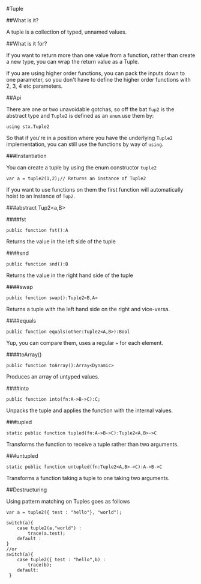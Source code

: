 #Tuple

##What is it?

A tuple is a collection of typed, unnamed values.

##What is it for?

If you want to return more than one value from a function, rather than create a new type, you can wrap the return value as a Tuple.

If you are using higher order functions, you can pack the inputs down to one parameter, so you don't have to define the higher order functions with 2, 3, 4 etc parameters.

##Api

There are one or two unavoidable gotchas, so off the bat `Tup2` is the abstract type and `Tuple2` is defined as an `enum`.use them by:

    using stx.Tuple2

So that if you're in a position where you have the underlying `Tuple2` implementation, you can still use the functions by way of `using`.

###Instantiation

You can create a tuple by using the enum constructor `tuple2`

    var a = tuple2(1,2);// Returns an instance of Tuple2

If you want to use functions on them the first function will automatically hoist to an instance of `Tup2`.

###abstract Tup2<a,B>

####fst

    public function fst():A

Returns the value in the left side of the tuple

####snd

    public function snd():B

Returns the value in the right hand side of the tuple

####swap

    public function swap():Tuple2<B,A>

Returns a tuple with the left hand side on the right and vice-versa.

####equals

    public function equals(other:Tuple2<A,B>):Bool

Yup, you can compare them, uses a regular `=` for each element.

####toArray()

    public function toArray():Array<Dynamic>

Produces an array of untyped values.

####into

    public function into(fn:A->B->C):C;

Unpacks the tuple and applies the function with the internal values.

###tupled

    static public function tupled(fn:A->B->C):Tuple2<A,B>->C

Transforms the function to receive a tuple rather than two arguments.

###untupled

    static public function untupled(fn:Tuple2<A,B>->C):A->B->C

Transforms a function taking a tuple to one taking two arguments.

##Destructuring

Using pattern matching on Tuples goes as follows

    var a = tuple2({ test : "hello"}, "world");

    switch(a){
        case tuple2(a,"world") :
            trace(a.test);
        default :
    }
    //or
    switch(a){
        case tuple2({ test : "hello",b) :
            trace(b);
        default:
     }
